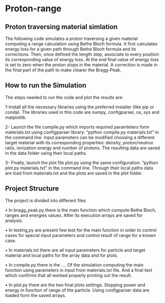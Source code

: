 # Proton-range

## Proton traversing material simlation 
The following code simulates a proton traversing a given material computing a range calculation using Bethe Bloch formula.
It first calculates energy loss for a given path through Bethe Bloch formula and its corrections.
Then, once defined the length step, associate to every position its corresponding value of energy loss. At the end final value of energy loss is set to zero when the proton stops in the material. A correction is made in the final part of the path to make clearer the Bragg-Peak.

## How to run the Simulation
The steps needed to run the code and plot the results are:

1-Install all the necessary libraries using the preferred installer (like pip or conda). The libraries used in this code are numpy, configparser,  os, sys and matplotlib.

2-	Launch the file compile.py which imports required paramteters form materials.txt using configparser library: “python compile.py materials.txt” in the command line. Input parameters can be modified choosing a different target material with its corresponding properties: density, proton/neutron ratio, ionization energy and number of protons. The resulting data are saved in the data folder using their local paths.

3-	Finally, launch the plot file plot.py using the same configuration:  “python plot.py materials.txt” in the command line. Through their local paths data are load from materials.txt and the plots are saved in the plot folder. 

## Project Structure
The project is divided into different files

•	In bragg_peak.py there is the main function which compute Bethe Bloch, ranges and energies values. After its execution arrays are saved for analysis.

•	In testing,py are present few test for the main function in order to control cases for special input parameters and control result of range for a known case.

•	In materials.txt there are all input parameters for particle and target material and local paths for the array data and for plots.

•	In compile.py there is the …. Of the simulation computing the main function using parameters in input from materials.txt file. And a final text which confirms that all worked properly printing out the result.

•	In plot.py there are the two final plots settings. Stopping power and energy in function of range of the particle. Using configparser data are loaded form the saved arrays.
